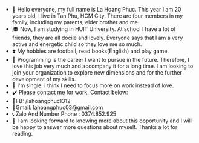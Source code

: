 - 👋 Hello everyone, my full name is La Hoang Phuc. This year I am 20 years old, I live in Tan Phu, HCM City. There are four members in my family, including my parents, elder brother and me.
- 🎓 Now, I am studying in HUIT University. At school I have a lot of friends, they are all docile and lovely. Everyone says that I am a very active and energetic child so they love me so much. 
- ❣️ My hobbies are football, read books(English) and play game.
- 👀 Programming is the career I want to pursue in the future. Therefore, I love this job very much and accompany it for a long time. I am looking to join your organization to explore new dimensions and for the further development of my skills.
- 💞️ I'm single. I think I need to focus more on work instead of love.
- ✔️ Please contact me for work. Contact below:
- 🔷FB: /lahoangphuc1312
- 📩Gmail: lahoangphuc03@gmail.com
- 📞 Zalo And Number Phone : 0374.852.925
- 💅 I am looking forward to knowing more about this opportunity and I will be happy to answer more questions about myself. Thanks a lot for reading.
<!---
phuclaits/phuclaits is a ✨ special ✨ repository because its `README.md` (this file) appears on your GitHub profile.
You can click the Preview link to take a look at your changes.
--->
